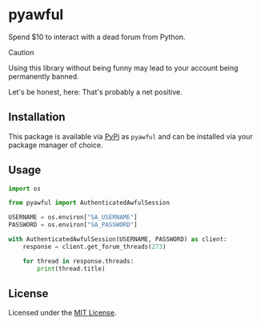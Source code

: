 # pyawful

Spend $10 to interact with a dead forum from Python.

> [!CAUTION]
> Using this library without being funny may lead to your account being permanently banned.
> 
> Let's be honest, here: That's probably a net positive.

## Installation

This package is available via [PyPi][pypi-package] as `pyawful`
and can be installed via your package manager of choice.

## Usage

```python
import os

from pyawful import AuthenticatedAwfulSession

USERNAME = os.environ["SA_USERNAME"]
PASSWORD = os.environ["SA_PASSWORD"]

with AuthenticatedAwfulSession(USERNAME, PASSWORD) as client:
    response = client.get_forum_threads(273)

    for thread in response.threads:
        print(thread.title)
```

## License

Licensed under the [MIT License](./LICENSE).

[pypi-package]: https://pypi.org/project/pyawful
